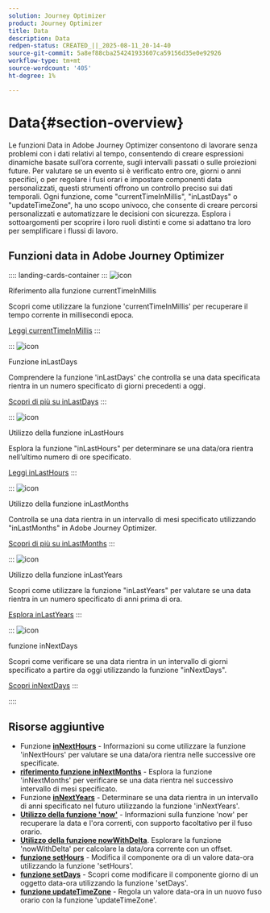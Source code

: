 ```yaml
---
solution: Journey Optimizer
product: Journey Optimizer
title: Data
description: Data
redpen-status: CREATED_||_2025-08-11_20-14-40
source-git-commit: 5a8ef88cba254241933607ca59156d35e0e92926
workflow-type: tm+mt
source-wordcount: '405'
ht-degree: 1%

---
```



# Data{#section-overview}

Le funzioni Data in Adobe Journey Optimizer consentono di lavorare senza problemi con i dati relativi al tempo, consentendo di creare espressioni dinamiche basate sull’ora corrente, sugli intervalli passati o sulle proiezioni future. Per valutare se un evento si è verificato entro ore, giorni o anni specifici, o per regolare i fusi orari e impostare componenti data personalizzati, questi strumenti offrono un controllo preciso sui dati temporali. Ogni funzione, come &quot;currentTimeInMillis&quot;, &quot;inLastDays&quot; o &quot;updateTimeZone&quot;, ha uno scopo univoco, che consente di creare percorsi personalizzati e automatizzare le decisioni con sicurezza. Esplora i sottoargomenti per scoprire i loro ruoli distinti e come si adattano tra loro per semplificare i flussi di lavoro.

## Funzioni data in Adobe Journey Optimizer

:::: landing-cards-container
:::
![icon](https://cdn.experienceleague.adobe.com/icons/code-branch.svg)

Riferimento alla funzione currentTimeInMillis

Scopri come utilizzare la funzione &#39;currentTimeInMillis&#39; per recuperare il tempo corrente in millisecondi epoca.

[Leggi currentTimeInMillis](../using/building-journeys/functions/functioncurrenttimeinmillis.md)
:::

:::
![icon](https://cdn.experienceleague.adobe.com/icons/code-branch.svg)

Funzione inLastDays

Comprendere la funzione &#39;inLastDays&#39; che controlla se una data specificata rientra in un numero specificato di giorni precedenti a oggi.

[Scopri di più su inLastDays](../using/building-journeys/functions/functioninlastdays.md)
:::

:::
![icon](https://cdn.experienceleague.adobe.com/icons/code-branch.svg)

Utilizzo della funzione inLastHours

Esplora la funzione &quot;inLastHours&quot; per determinare se una data/ora rientra nell’ultimo numero di ore specificato.

[Leggi inLastHours](../using/building-journeys/functions/functioninlasthours.md)
:::

:::
![icon](https://cdn.experienceleague.adobe.com/icons/code-branch.svg)

Utilizzo della funzione inLastMonths

Controlla se una data rientra in un intervallo di mesi specificato utilizzando &quot;inLastMonths&quot; in Adobe Journey Optimizer.

[Scopri di più su inLastMonths](../using/building-journeys/functions/functioninlastmonths.md)
:::

:::
![icon](https://cdn.experienceleague.adobe.com/icons/code-branch.svg)

Utilizzo della funzione inLastYears

Scopri come utilizzare la funzione &quot;inLastYears&quot; per valutare se una data rientra in un numero specificato di anni prima di ora.

[Esplora inLastYears](../using/building-journeys/functions/functioninlastyears.md)
:::

:::
![icon](https://cdn.experienceleague.adobe.com/icons/code-branch.svg)

funzione inNextDays

Scopri come verificare se una data rientra in un intervallo di giorni specificato a partire da oggi utilizzando la funzione &quot;inNextDays&quot;.

[Scopri inNextDays](../using/building-journeys/functions/functioninnextdays.md)
:::

::::


## Risorse aggiuntive

- Funzione **[inNextHours](../using/building-journeys/functions/functioninnexthours.md)** - Informazioni su come utilizzare la funzione &#39;inNextHours&#39; per valutare se una data/ora rientra nelle successive ore specificate.
- **[riferimento funzione inNextMonths](../using/building-journeys/functions/functioninnextmonths.md)** - Esplora la funzione &#39;inNextMonths&#39; per verificare se una data rientra nel successivo intervallo di mesi specificato.
- Funzione **[inNextYears](../using/building-journeys/functions/functioninnextyears.md)** - Determinare se una data rientra in un intervallo di anni specificato nel futuro utilizzando la funzione &#39;inNextYears&#39;.
- **[Utilizzo della funzione &#39;now&#39;](../using/building-journeys/functions/functionnow.md)** - Informazioni sulla funzione &#39;now&#39; per recuperare la data e l&#39;ora correnti, con supporto facoltativo per il fuso orario.
- **[Utilizzo della funzione nowWithDelta](../using/building-journeys/functions/functionnowwithdelta.md)**. Esplorare la funzione &#39;nowWithDelta&#39; per calcolare la data/ora corrente con un offset.
- **[funzione setHours](../using/building-journeys/functions/functionsethours.md)** - Modifica il componente ora di un valore data-ora utilizzando la funzione &#39;setHours&#39;.
- **[funzione setDays](../using/building-journeys/functions/functionsetdays.md)** - Scopri come modificare il componente giorno di un oggetto data-ora utilizzando la funzione &#39;setDays&#39;.
- **[funzione updateTimeZone](../using/building-journeys/functions/functionupdatetimezone.md)** - Regola un valore data-ora in un nuovo fuso orario con la funzione &#39;updateTimeZone&#39;.
